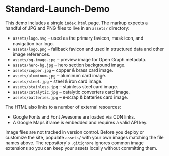 # Standard-Launch-Demo

This demo includes a single `index.html` page. The markup expects a handful of JPG and PNG files to live in an `assets/` directory:

- `assets/logo.svg` – used as the primary favicon, mask icon, and navigation bar logo.
- `assets/logo.png` – fallback favicon and used in structured data and other image references.
- `assets/og-image.jpg` – preview image for Open Graph metadata.
- `assets/hero-bg.jpg` – hero section background image.
- `assets/copper.jpg` – copper & brass card image.
- `assets/aluminum.jpg` – aluminum card image.
- `assets/steel.jpg` – steel & iron card image.
- `assets/stainless.jpg` – stainless steel card image.
- `assets/catalytic.jpg` – catalytic converters card image.
- `assets/batteries.jpg` – e‑scrap & batteries card image.

The HTML also links to a number of external resources:

- Google Fonts and Font Awesome are loaded via CDN links.
- A Google Maps iframe is embedded and requires a valid API key.

Image files are not tracked in version control. Before you deploy or customize the site, populate `assets/` with your own images matching the file names above.
The repository's `.gitignore` ignores common image extensions so you can keep your assets locally without committing them.
